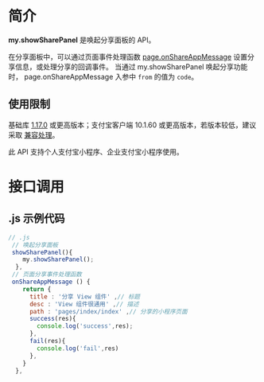 # 简介

**my.showSharePanel** 是唤起分享面板的 API。

在分享面板中，可以通过页面事件处理函数 [page.onShareAppMessage](https://opendocs.alipay.com/mini/framework/page-detail#%E9%A1%B5%E9%9D%A2%E4%BA%8B%E4%BB%B6%E5%A4%84%E7%90%86%E5%87%BD%E6%95%B0) 设置分享信息，或处理分享的回调事件。
当通过 my.showSharePanel 唤起分享功能时， page.onShareAppMessage 入参中 `from` 的值为 `code`。

## 使用限制

基础库 [1.17.0](https://opendocs.alipay.com/mini/framework/lib) 或更高版本；支付宝客户端 10.1.60 或更高版本，若版本较低，建议采取 [兼容处理](/mini/framework/compatibility)。

此 API 支持个人支付宝小程序、企业支付宝小程序使用。

# 接口调用

## .js 示例代码

```javascript
// .js
 // 唤起分享面板
 showSharePanel(){
    my.showSharePanel();
  },
 // 页面分享事件处理函数
 onShareAppMessage () {
    return {
      title : '分享 View 组件' ,// 标题
      desc : 'View 组件很通用' ,// 描述
      path : 'pages/index/index' ,// 分享的小程序页面
      success(res){
        console.log('success',res);
      },
      fail(res){
        console.log('fail',res)
      },
    }
  },
```
